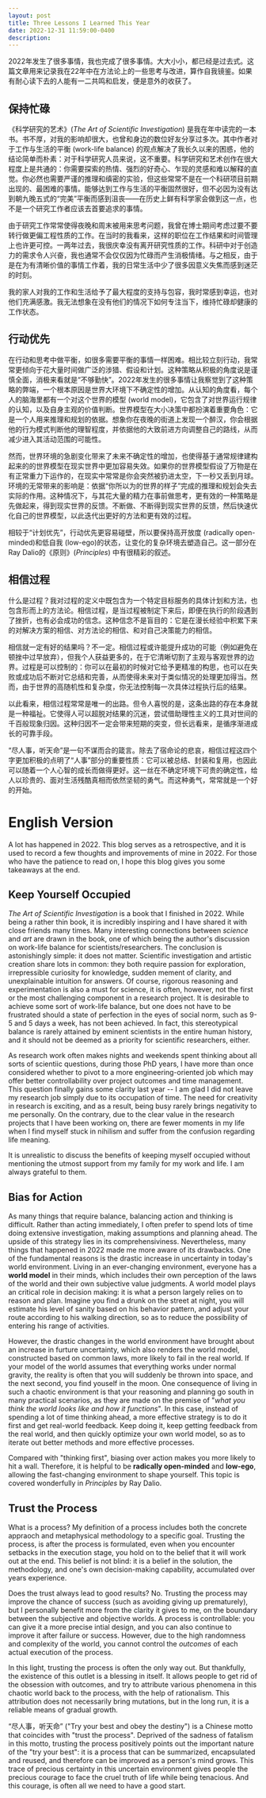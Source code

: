 ```yaml
---
layout: post
title: Three Lessons I Learned This Year
date: 2022-12-31 11:59:00-0400
description: 
---
```

2022年发生了很多事情，我也完成了很多事情。大大小小，都已经是过去式。这篇文章用来记录我在22年中在方法论上的一些思考与改进，算作自我镜鉴。如果有耐心读下去的人能有一二共鸣和启发，便是意外的收获了。

## 保持忙碌

《科学研究的艺术》(*The Art of Scientific Investigation*) 是我在年中读完的一本书。书不厚，对我的影响却很大，也曾和身边的数位好友分享过多次。其中作者对于工作与生活的平衡 (work-life balance) 的观点解决了我长久以来的困惑，他的结论简单而朴素：对于科学研究人员来说，这不重要。科学研究和艺术创作在很大程度上是共通的：你需要探索的热情、强烈的好奇心、乍现的灵感和难以解释的直觉。你必然也需要严谨的推理和缜密的实验，但这些常常不是在一个科研项目前期出现的、最困难的事情。能够达到工作与生活的平衡固然很好，但不必因为没有达到朝九晚五式的“完美”平衡而感到沮丧——在历史上鲜有科学家会做到这一点，也不是一个研究工作者应该去首要追求的事情。

由于研究工作常常使得夜晚和周末被用来思考问题，我曾在博士期间考虑过要不要转行做更偏工程性质的工作。在当时的我看来，这样的职位在工作结果和时间管理上也许更可控。一两年过去，我很庆幸没有离开研究性质的工作。科研中对于创造力的需求令人兴奋，我也通常不会仅仅因为忙碌而产生消极情绪。与之相反，由于是在为有清晰价值的事情工作着，我的日常生活中少了很多因意义失焦而感到迷茫的时刻。

我的家人对我的工作和生活给予了最大程度的支持与包容，我时常感到幸运，也对他们充满感激。我无法想象在没有他们的情况下如何专注当下，维持忙碌却健康的工作状态。

## 行动优先

在行动和思考中做平衡，如很多需要平衡的事情一样困难。相比较立刻行动，我常常更倾向于花大量时间做广泛的涉猎、假设和计划。这种策略从积极的角度说是谨慎全面，消极来看就是“不够勤快”。2022年发生的很多事情让我察觉到了这种策略的弊端，一个根本原因是世界大环境下不确定性的增加。从认知的角度看，每个人的脑海里都有一个对这个世界的模型 (world model)，它包含了对世界运行规律的认知，以及自身主观的价值判断。世界模型在大小决策中都扮演着重要角色：它是一个人用来推理和规划的依据。想象你在夜晚的街道上发现一个醉汉，你会根据他的行为模式判断他的理智程度，并依据他的大致前进方向调整自己的路线，从而减少进入其活动范围的可能性。

然而，世界环境的急剧变化带来了未来不确定性的增加，也使得基于通常规律建构起来的的世界模型在现实世界中更加容易失效。如果你的世界模型假设了万物是在有正常重力下运作的，在现实中常常是你会突然被扔进太空，下一秒又丢到月球。环境的无常带来的影响是：依据“你所以为的世界的样子”完成的推理和规划会失去实际的作用。这种情况下，与其花大量的精力在事前做思考，更有效的一种策略是先做起来，得到现实世界的反馈。不断做、不断得到现实世界的反馈，然后快速优化自己的世界模型，以此迭代出更好的方法和更有效的过程。

相较于“计划优先”，行动优先更容易碰壁，所以要保持高开放度 (radically open-minded)和低自我 (low-ego)的状态，让变化的复杂环境去塑造自己。这一部分在Ray Dalio的《原则》(*Principles*) 中有很精彩的叙述。

## 相信过程

什么是过程？我对过程的定义中既包含为一个特定目标服务的具体计划和方法，也包含形而上的方法论。相信过程，是当过程被制定下来后，即便在执行的阶段遇到了挫折，也有必会成功的信念。这种信念不是盲目的：它是在漫长经验中积累下来的对解决方案的相信、对方法论的相信、和对自己决策能力的相信。

相信就一定有好的结果吗？不一定。相信过程或许能提升成功的可能（例如避免在顿挫中过早放弃），但我个人获益更多的，在于它清晰切割了主观与客观世界的边界。过程是可以控制的：你可以在最初的时候对它给予更精准的构思，也可以在失败或成功后不断对它总结和完善，从而使得未来对于类似情况的处理更加得当。然而，由于世界的高随机性和复杂度，你无法控制每一次具体过程执行后的结果。

以此看来，相信过程常常是唯一的出路。但令人喜悦的是，这条出路的存在本身就是一种福祉。它使得人可以超脱对结果的沉迷，尝试借助理性主义的工具对世间的千百般现象归因。这种归因不一定会带来短期的突变，但长远看来，是循序渐进成长的可靠手段。

“尽人事，听天命”是一句不谋而合的箴言。除去了宿命论的悲哀，相信过程这四个字更加积极的点明了“人事”部分的重要性质：它可以被总结、封装和复用，也因此可以随着一个人心智的成长而做得更好。这一丝在不确定环境下可贵的确定性，给人以珍贵的、面对生活残酷真相而依然坚韧的勇气。而这种勇气，常常就是一个好的开始。

# English Version

A lot has happened in 2022. This blog serves as a retrospective, and it is used to record a few thoughts and improvements of mine in 2022. For those who have the patience to read on, I hope this blog gives you some takeaways at the end. 

## Keep Yourself Occupied

*The Art of Scientific Investigation* is a book that I finished in 2022. While being a rather thin book, it is incredibly inspiring and I have shared it with close friends many times. Many interesting connections between *science* and *art* are drawn in the book, one of which being the author's discussion on work-life balance for scientists/researchers. The conclusion is astonishingly simple: it does not matter. Scientific investigation and artistic creation share lots in common: they both require passion for exploration, irrepressible curiosity for knowledge, sudden mement of clarity, and unexplainable intuition for answers. Of course, rigorous reasoning and experimentation is also a must for science, it is often, however, not the first or the most challenging component in a research project. It is desirable to achieve some sort of work-life balance, but one does not have to be frustrated should a state of perfection in the eyes of social norm, such as 9-5 and 5 days a week, has not been achieved. In fact, this stereotypical balance is rarely attained by eminent scientists in the entire human history, and it should not be deemed as a priority for scientific researchers, either. 

As research work often makes nights and weekends spent thinking about all sorts of scientiic questions, during those PhD years, I have more than once considered whether to pivot to a more engineering-oriented job which may offer better controllability over project outcomes and time management. This question finally gains some clarity last year -- I am glad I did not leave my research job simply due to its occupation of time. The need for creativity in research is exciting, and as a result, being busy rarely brings negativity to me personally. On the contrary, due to the clear value in the research projects that I have been working on, there are fewer moments in my life when I find myself stuck in nihilism and suffer from the confusion regarding life meaning.

It is unrealistic to discuss the benefits of keeping myself occupied without mentioning the utmost support from my family for my work and life. I am always grateful to them.

## Bias for Action

As many things that require balance, balancing action and thinking is difficult. Rather than acting immediately, I often prefer to spend lots of time doing extensive investigation, making assumptions and planning ahead. The upside of this strategy lies in its comprehensiviness. Nevertheless, many things that happened in 2022 made me more aware of its drawbacks. One of the fundamental reasons is the drastic increase in uncertainty in today's world environment. Living in an ever-changing environment, everyone has a **world model** in their minds, which includes their own perception of the laws of the world and their own subjective value judgments. A world model plays an critical role in decision making: it is what a person largely relies on to reason and plan. Imagine you find a drunk on the street at night, you will estimate his level of sanity based on his behavior pattern, and adjust your route according to his walking direction, so as to reduce the possibility of entering his range of activities.

However, the drastic changes in the world environment have brought about an increase in furture uncertainty, which also renders the world model, constructed based on common laws, more likely to fail in the real world. If your model of the world assumes that everything works under normal gravity, the reality is often that you will suddenly be thrown into space, and the next second, you find youself in the moon. One consequence of living in such a chaotic environment is that your reasoning and planning go south in many practical scenarios, as they are made on the premise of "*what you think the world looks like and how it functions*". In this case, instead of spending a lot of time thinking ahead, a more effective strategy is to do it first and get real-world feedback. Keep doing it, keep getting feedback from the real world, and then quickly optimize your own world model, so as to iterate out better methods and more effective processes.

Compared with "thinking first", biasing over action makes you more likely to hit a wall. Therefore, it is helpful to be **radically open-minded** and **low-ego**, allowing the fast-changing environment to shape yourself. This topic is covered wonderfully in *Principles* by Ray Dalio. 

## Trust the Process

What is a process? My definition of a process includes both the concrete appraoch and metaphysical methodology to a specific goal. Trusting the process, is after the process is formulated, even when you encounter setbacks in the execution stage, you hold on to the belief that it will work out at the end. This belief is not blind: it is a belief in the solution, the methodology, and one's own decision-making capability, accumulated over years experience.

Does the trust always lead to good results? No. Trusting the process may improve the chance of success (such as avoiding giving up prematurely), but I personally benefit more from the clarity it gives to me, on the boundary between the subjective and objective worlds. A process is controllable: you can give it a more precise intial design, and you can also continue to improve it after failure or success. However, due to the high randomness and complexity of the world, you cannot control the *outcomes* of each actual execution of the process.

In this light, trusting the process is often the only way out. But thankfully, the existence of this outlet is a blessing in itself. It allows people to get rid of the obsession with outcomes, and try to attribute various phenomena in this chaotic world back to the process, with the help of rationalism. This attribution does not necessarily bring mutations, but in the long run, it is a reliable means of gradual growth.

“尽人事，听天命” ("Try your best and obey the destiny") is a Chinese motto that coincides with "trust the process". Deprived of the sadness of fatalism in this motto, trusting the process positively points out the important nature of the "try your best": it is a process that can be summarized, encapsulated and reused, and therefore can be improved as a person's mind grows. This trace of precious certainty in this uncertain environment gives people the precious courage to face the cruel truth of life while being tenacious. And this courage, is often all we need to have a good start.